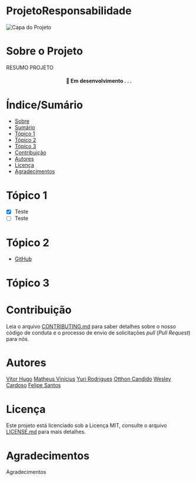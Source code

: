 # ProjetoResponsabilidade


![Capa do Projeto](https://envolverde.com.br/wp-content/uploads/producao-sustentavel-blog.png)

# Sobre o Projeto

RESUMO PROJETO

<h4 align="center"> 
	🚧  Em desenvolvimento . . .
</h4>

# Índice/Sumário

* [Sobre](#sobre-o-projeto)
* [Sumário](#índice/sumário)
* [Tópico 1](#tópico-1)
* [Tópico 2](#tópico-2)
* [Tópico 3](#tópico-3)
* [Contribuição](#contribuição)
* [Autores](#autores)
* [Licença](#licença)
* [Agradecimentos](#agradecimentos)


# Tópico 1 

- [x] Teste
- [ ] Teste

# Tópico 2

- [GitHub](https://github.com/VitorH12)

# Tópico 3



# Contribuição

Leia o arquivo [CONTRIBUTING.md](CONTRIBUTING.md) para saber detalhes sobre o nosso código de conduta e o processo de envio de solicitações *pull* (*Pull Request*) para nós.

# Autores

[Vítor Hugo](https://github.com/VitorH12)
[Matheus Vinícius](https://github.com/theuzimcs)
[Yuri Rodrigues](https://github.com/Yuri-Rodrigues1)
[Otthon Candido](https://github.com/Otthon-Candido)
[Wesley Cardoso](https://github.com/WesleyCardoso01)
[Felipe Santos](https://github.com/felpsantosf)

# Licença

Este projeto está licenciado sob a Licença MIT,  consulte o arquivo [LICENSE.md](LICENSE.md) para mais detalhes.

# Agradecimentos

Agradecimentos
